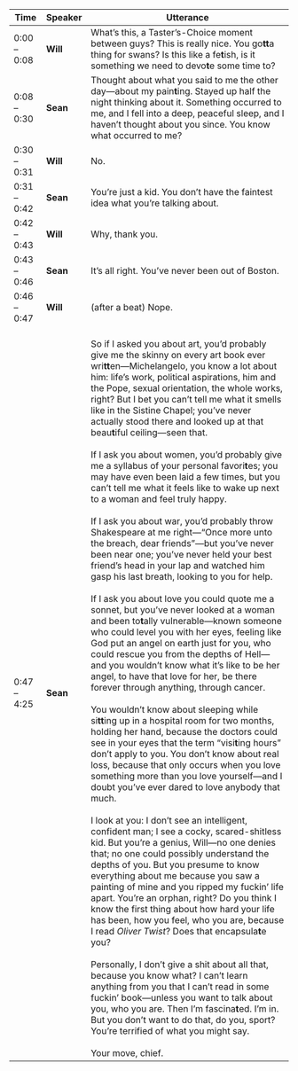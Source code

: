 | Time        | Speaker  | Utterance                                        |
| ----------- | -------- | ------------------------------------------------ |
| 0:00 – 0:08 | **Will** | What’s this, a Taster’s-Choice moment between guys? This is really nice. You go**tt**a thing for swans? Is this like a fe**t**ish, is it something we need to devo**t**e some time to?                                                    |
| 0:08 – 0:30 | **Sean** | Thought about what you said to me the other day—about my pain**t**ing. Stayed up half the night thinking about it. Something occurred to me, and I fell into a deep, peaceful sleep, and I haven’t thought about you since. You know what occurred to me?                                                                         |
| 0:30 – 0:31 | **Will** | No.                                              |
| 0:31 – 0:42 | **Sean** | You’re just a kid. You don’t have the faintest idea what you’re talking about.                                                              |
| 0:42 – 0:43 | **Will** | Why, thank you.                                  |
| 0:43 – 0:46 | **Sean** | It’s all right. You’ve never been out of Boston. |
| 0:46 – 0:47 | **Will** | (after a beat) Nope.                             |
| 0:47 – 4:25 | **Sean** | <br> So if I asked you about art, you’d probably give me the skinny on every art book ever wri**tt**en—Michelangelo, you know a lot about him: life’s work, political aspirations, him and the Pope, sexual orientation, the whole works, right? But I bet you can’t tell me what it smells like in the Sistine Chapel; you’ve never actually stood there and looked up at that beau**t**iful ceiling—seen that. </br> <br> If I ask you about women, you’d probably give me a syllabus of your personal favori**t**es; you may have even been laid a few times, but you can’t tell me what it feels like to wake up next to a woman and feel truly happy. </br> <br> If I ask you about war, you’d probably throw Shakespeare at me right—“Once more unto the breach, dear friends”—but you’ve never been near one; you’ve never held your best friend’s head in your lap and watched him gasp his last breath, looking to you for help. </br> <br> If I ask you about love you could quote me a sonnet, but you’ve never looked at a woman and been to**t**ally vulnerable—known someone who could level you with her eyes, feeling like God put an angel on earth just for you, who could rescue you from the depths of Hell—and you wouldn’t know what it’s like to be her angel, to have that love for her, be there forever through anything, through cancer. </br> <br> You wouldn’t know about sleeping while si**tt**ing up in a hospital room for two months, holding her hand, because the doctors could see in your eyes that the term “visi**t**ing hours” don’t apply to you. You don’t know about real loss, because that only occurs when you love something more than you love yourself—and I doubt you’ve ever dared to love anybody that much. </br> <br> I look at you: I don’t see an intelligent, confident man; I see a cocky, scared-shitless kid. But you’re a genius, Will—no one denies that; no one could possibly understand the depths of you. But you presume to know everything about me because you saw a painting of mine and you ripped my fuckin’ life apart. You’re an orphan, right? Do you think I know the first thing about how hard your life has been, how you feel, who you are, because I read *Oliver Twist*? Does that encapsula**t**e you? </br> <br> Personally, I don’t give a shit about all that, because you know what? I can’t learn anything from you that I can’t read in some fuckin’ book—unless you want to talk about you, who you are. Then I’m fascina**t**ed. I’m in. But you don’t want to do that, do you, sport? You’re terrified of what you might say. </br> <br> Your move, chief. </br> |
